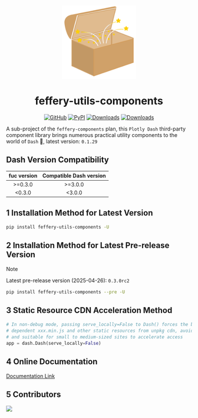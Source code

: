 <p align="center">
	<img src="./fuc-logo.svg" height=200></img>
</p>
<h1 align="center">feffery-utils-components</h1>
<div align="center">

[![GitHub](https://img.shields.io/github/license/plotly/dash.svg?color=dark-green)](https://github.com/plotly/dash/blob/master/LICENSE)
[![PyPI](https://img.shields.io/pypi/v/feffery-utils-components.svg?color=dark-green)](https://pypi.org/project/feffery-utils-components/)
[![Downloads](https://pepy.tech/badge/feffery-utils-components)](https://pepy.tech/project/feffery-utils-components)
[![Downloads](https://pepy.tech/badge/feffery-utils-components/month)](https://pepy.tech/project/feffery-utils-components)

</div>

A sub-project of the `feffery-components` plan, this `Plotly Dash` third-party component library brings numerous practical utility components to the world of `Dash` 🥳, latest version: `0.1.29`

## Dash Version Compatibility

| fuc version | Compatible Dash version |
| :-----: | :----------: |
| >=0.3.0 |   >=3.0.0    |
| <0.3.0  |    <3.0.0    |

## 1 Installation Method for Latest Version

```bash
pip install feffery-utils-components -U
```

## 2 Installation Method for Latest Pre-release Version

> [!NOTE]  
> Latest pre-release version (2025-04-26): `0.3.0rc2`

```bash
pip install feffery-utils-components --pre -U
```

## 3 Static Resource CDN Acceleration Method

```Python
# In non-debug mode, passing serve_locally=False to Dash() forces the browser to load
# dependent xxx.min.js and other static resources from unpkg cdn, avoiding server bandwidth usage
# and suitable for small to medium-sized sites to accelerate access
app = dash.Dash(serve_locally=False)
```

## 4 Online Documentation

<a href='http://fuc.feffery.tech/' target='_blank'>Documentation Link</a>

## 5 Contributors

<a href = "https://github.com/CNFeffery/feffery-utils-components/graphs/contributors">
  <img src = "https://contrib.rocks/image?repo=CNFeffery/feffery-utils-components"/>
</a>
